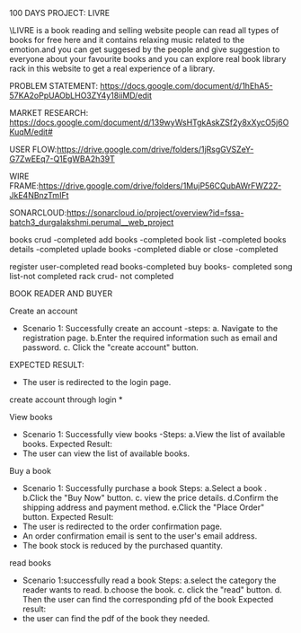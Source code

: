 100 DAYS PROJECT: LIVRE












\\LIVRE is a book reading and selling website people can read all types of books for free here and it contains relaxing music related to the emotion.and you can get suggesed by the people and give suggestion to everyone about your favourite books and you can explore real book library rack in this website to get a real experience of a library.








PROBLEM STATEMENT:
https://docs.google.com/document/d/1hEhA5-57KA2oPpUAObLHO3ZY4y18iiMD/edit



MARKET RESEARCH:
https://docs.google.com/document/d/139wyWsHTgkAskZSf2y8xXycO5j6OKuqM/edit#




USER FLOW:https://drive.google.com/drive/folders/1jRsgGVSZeY-G7ZwEEq7-Q1EgWBA2h39T




WIRE FRAME:https://drive.google.com/drive/folders/1MujP56CQubAWrFWZ2Z-JkE4NBnzTmIFt

SONARCLOUD:https://sonarcloud.io/project/overview?id=fssa-batch3_durgalakshmi.perumal__web_project

books crud      -completed
add books       -completed
book list       -completed
books details   -completed
uplade books    -completed
diable or close -completed

register user-completed
read books-completed
buy books- completed
song list-not completed
rack crud- not completed




BOOK READER AND BUYER  
 
 Create an account
 * Scenario 1: Successfully create an account 
 -steps:
  a. Navigate to the registration page.
  b.Enter the required information such as email and password.
  c. Click the "create account" button.

  EXPECTED RESULT:
  * The user is redirected to the login page.

  create account through login
 * 



View books
* Scenario 1: Successfully view books
-Steps:
a.View the list of available books.
Expected Result:
* The user can view the list of available books.

Buy a book
* Scenario 1: Successfully purchase a book
Steps:
a.Select a book .
b.Click the "Buy Now" button.
c. view the price details.
d.Confirm the shipping address and payment method.
e.Click the "Place Order" button.
Expected Result:
* The user is redirected to the order confirmation page.
* An order confirmation email is sent to the user's email address.
* The book stock is reduced by the purchased quantity.

read books
* Scenario 1:successfully read a book
Steps:
a.select the category the reader wants to read. 
b.choose the book.
c. click the "read" button.
d. Then the user can find the corresponding pfd of the book 
 Expected result:
 * the user can find the pdf of the book they needed.




